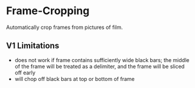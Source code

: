 # Frame-Cropping
Automatically crop frames from pictures of film.

## V1 Limitations

* does not work if frame contains sufficiently wide black bars; the middle of
  the frame will be treated as a delimiter, and the frame will be sliced off early
* will chop off black bars at top or bottom of frame
